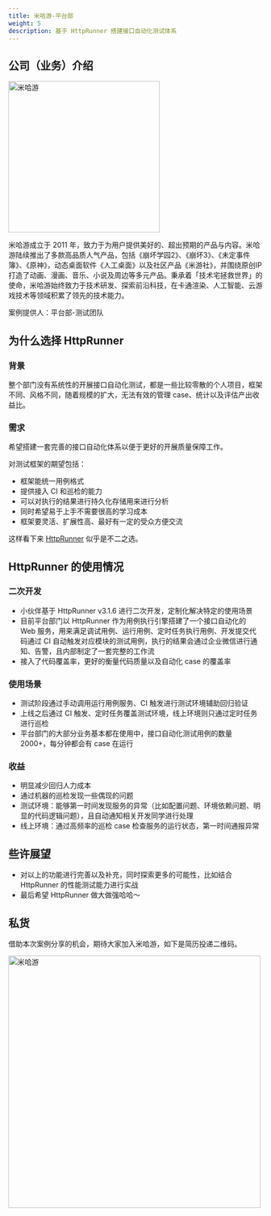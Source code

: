 ```yaml
---
title: 米哈游-平台部
weight: 5
description: 基于 HttpRunner 搭建接口自动化测试体系
---
```


## 公司（业务）介绍

<a href="https://www.mihoyo.com/"><img src="/image/logo/miHoYo.png" title="米哈游" width="300"></a>

米哈游成立于 2011 年，致力于为用户提供美好的、超出预期的产品与内容。米哈游陆续推出了多款高品质人气产品，包括《崩坏学园2》、《崩坏3》、《未定事件簿》、《原神》，动态桌面软件《人工桌面》以及社区产品《米游社》，并围绕原创IP打造了动画、漫画、音乐、小说及周边等多元产品。秉承着「技术宅拯救世界」的使命，米哈游始终致力于技术研发、探索前沿科技，在卡通渲染、人工智能、云游戏技术等领域积累了领先的技术能力。

案例提供人：平台部-测试团队

## 为什么选择 HttpRunner

### 背景

整个部门没有系统性的开展接口自动化测试，都是一些比较零散的个人项目，框架不同、风格不同，随着规模的扩大，无法有效的管理 case、统计以及评估产出收益比。

### 需求

希望搭建一套完善的接口自动化体系以便于更好的开展质量保障工作。

对测试框架的期望包括：

- 框架能统一用例格式
- 提供接入 CI 和巡检的能力
- 可以对执行的结果进行持久化存储用来进行分析
- 同时希望易于上手不需要很高的学习成本
- 框架要灵活、扩展性高、最好有一定的受众方便交流

这样看下来 [HttpRunner] 似乎是不二之选。

## HttpRunner 的使用情况

### 二次开发

- 小伙伴基于 HttpRunner v3.1.6 进行二次开发，定制化解决特定的使用场景
- 目前平台部门以 HttpRunner 作为用例执行引擎搭建了一个接口自动化的 Web 服务，用来满足调试用例、运行用例、定时任务执行用例、开发提交代码通过 CI 自动触发对应模块的测试用例，执行的结果会通过企业微信进行通知、告警，且内部制定了一套完整的工作流
- 接入了代码覆盖率，更好的衡量代码质量以及自动化 case 的覆盖率

### 使用场景

- 测试阶段通过手动调用运行用例服务、CI 触发进行测试环境辅助回归验证
- 上线之后通过 CI 触发、定时任务覆盖测试环境，线上环境则只通过定时任务进行巡检
- 平台部门的大部分业务基本都在使用中，接口自动化测试用例的数量 2000+，每分钟都会有 case 在运行

### 收益

- 明显减少回归人力成本
- 通过机器的巡检发现一些偶现的问题
- 测试环境：能够第一时间发现服务的异常（比如配置问题、环境依赖问题、明显的代码逻辑问题），且自动通知相关开发同学进行处理
- 线上环境：通过高频率的巡检 case 检查服务的运行状态，第一时间通报异常

## 些许展望

- 对以上的功能进行完善以及补充，同时探索更多的可能性，比如结合 HttpRunner 的性能测试能力进行实战
- 最后希望 HttpRunner 做大做强哈哈～

## 私货

借助本次案例分享的机会，期待大家加入米哈游，如下是简历投递二维码。

<img src="/image/miHoYo-hire.png" title="米哈游" width="500">


[HttpRunner]: https://github.com/httprunner/httprunner
